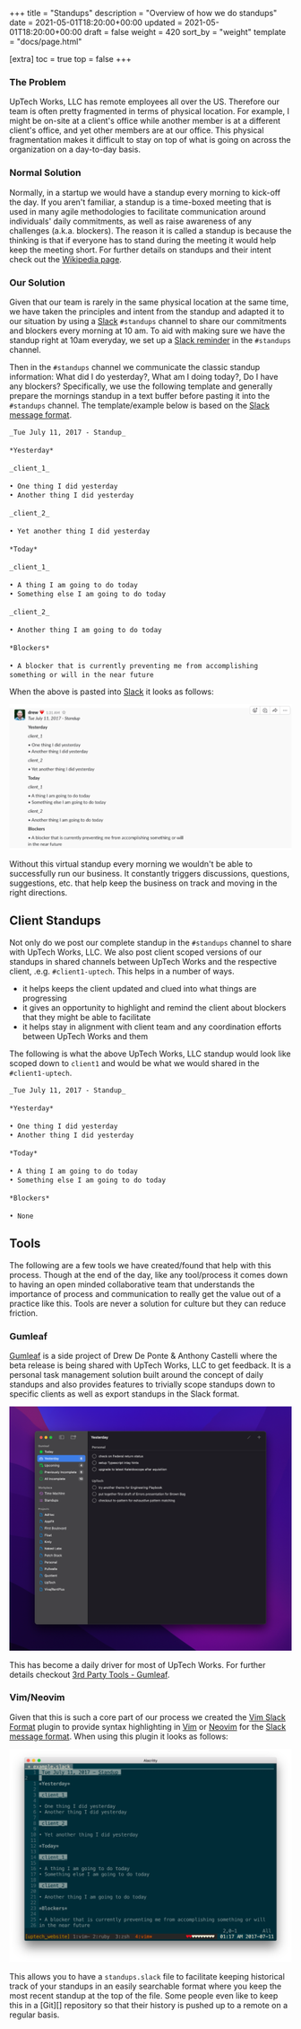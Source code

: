 +++
title = "Standups"
description = "Overview of how we do standups"
date = 2021-05-01T18:20:00+00:00
updated = 2021-05-01T18:20:00+00:00
draft = false
weight = 420
sort_by = "weight"
template = "docs/page.html"

[extra]
toc = true
top = false
+++

### The Problem

UpTech Works, LLC has remote employees all over the US. Therefore our team is often pretty fragmented in terms of physical location. For example, I might be on-site at a client's office while another member is at a different client's office, and yet other members are at our office. This physical fragmentation makes it difficult to stay on top of what is going on across the organization on a day-to-day basis.

### Normal Solution

Normally, in a startup we would have a standup every morning to kick-off the day. If you aren't familiar, a standup is a time-boxed meeting that is used in many agile methodologies to facilitate communication around individuals' daily commitments, as well as raise awareness of any challenges (a.k.a.  blockers). The reason it is called a standup is because the thinking is that if everyone has to stand during the meeting it would help keep the meeting short. For further details on standups and their intent check out the [Wikipedia page][stand-ups].

### Our Solution

Given that our team is rarely in the same physical location at the same time, we have taken the principles and intent from the standup and adapted it to our situation by using a [Slack][] `#standups` channel to share our commitments and blockers every morning at 10 am. To aid with making sure we have the standup right at 10am everyday, we set up a [Slack reminder][] in the `#standups` channel. 

Then in the `#standups` channel we communicate the classic standup information: What did I do yesterday?, What am I doing today?, Do I have any blockers? Specifically, we use the following template and generally prepare the mornings standup in a text buffer before pasting it into the `#standups` channel. The template/example below is based on the [Slack message format][].

```
_Tue July 11, 2017 - Standup_

*Yesterday*

_client_1_

• One thing I did yesterday
• Another thing I did yesterday

_client_2_

• Yet another thing I did yesterday

*Today*

_client_1_

• A thing I am going to do today
• Something else I am going to do today

_client_2_

• Another thing I am going to do today

*Blockers*

• A blocker that is currently preventing me from accomplishing something or will in the near future
```

When the above is pasted into [Slack][] it looks as follows:

![](slack-screenshot.png)

Without this virtual standup every morning we wouldn't be able to successfully run our business. It constantly triggers discussions, questions, suggestions, etc. that help keep the business on track and moving in the right directions.

## Client Standups

Not only do we post our complete standup in the `#standups` channel to share with UpTech Works, LLC. We also post client scoped versions of our standups in shared channels between UpTech Works and the respective client, .e.g. `#client1-uptech`. This helps in a number of ways.

* it helps keeps the client updated and clued into what things are progressing
* it gives an opportunity to highlight and remind the client about blockers that they might be able to facilitate
* it helps stay in alignment with client team and any coordination efforts between UpTech Works and them

The following is what the above UpTech Works, LLC standup would look like scoped down to `client1` and would be what we would shared in the `#client1-uptech`.

```
_Tue July 11, 2017 - Standup_

*Yesterday*

• One thing I did yesterday
• Another thing I did yesterday

*Today*

• A thing I am going to do today
• Something else I am going to do today

*Blockers*

• None
```

## Tools

The following are a few tools we have created/found that help with this process. Though at the end of the day, like any tool/process it comes down to having an open minded collaborative team that understands the importance of process and communication to really get the value out of a practice like this. Tools are never a solution for culture but they can reduce friction.

### Gumleaf

[Gumleaf][] is a side project of Drew De Ponte & Anthony Castelli where the beta release is being shared with UpTech Works, LLC to get feedback. It is a personal task management solution built around the concept of daily standups and also provides features to trivially scope standups down to specific clients as well as export standups in the Slack format.

![](gumleaf-screenshot.png)

This has become a daily driver for most of UpTech Works. For further details checkout [3rd Party Tools - Gumleaf][Gumleaf].

### Vim/Neovim

Given that this is such a core part of our process we created the [Vim Slack Format][] plugin to provide syntax highlighting in [Vim][] or [Neovim][] for the [Slack message format][]. When using this plugin it looks as follows:

![](vim-slack-format-screenshot.png)

This allows you to have a `standups.slack` file to facilitate keeping historical track of your standups in an easily searchable format where you keep the most recent standup at the top of the file. Some people even like to keep this in a [Git][] repository so that their history is pushed up to a remote on a regular basis.

[stand-ups]: https://en.m.wikipedia.org/wiki/Stand-up_meeting
[Slack reminder]: https://get.slack.help/hc/en-us/articles/208423427-Set-a-reminder
[Slack]: https://slack.com
[Slack message format]: https://get.slack.help/hc/en-us/articles/202288908-Format-your-messages
[Vim]: http://www.vim.org
[Vim Slack Format]: http://github.com/uptech/vim-slack-format
[Gumleaf]: /docs/3rd-party-tools/#gumleaf
[Neovim]: https://neovim.io
